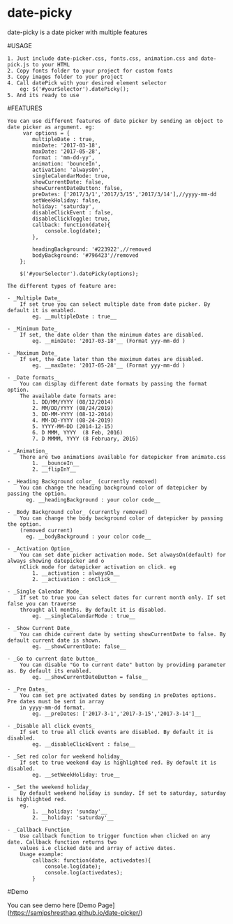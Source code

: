 # date-picky
date-picky is a date picker with multiple features

#USAGE

	1. Just include date-picker.css, fonts.css, animation.css and date-pick.js to your HTML
	2. Copy fonts folder to your project for custom fonts
	3. Copy images folder to your project
	4. Call datePick with your desired element selector
		eg: $('#yourSelector').datePicky();
	5. And its ready to use

#FEATURES
	
	You can use different features of date picker by sending an object to date picker as argument. eg:
		 var options = {
			multipleDate : true,
			minDate: '2017-03-18',
			maxDate: '2017-05-28',
			format : 'mm-dd-yy',
			animation: 'bounceIn',
            activation: 'alwaysOn',
            singleCalendarMode: true,
            showCurrentDate: false,
            showCurrentDateButton: false,
            preDates: ['2017/3/1','2017/3/15','2017/3/14'],//yyyy-mm-dd
            setWeekHoliday: false,
            holiday: 'saturday',
            disableClickEvent : false,
            disableClickToggle: true,
            callback: function(date){
                console.log(date);
            },
            
			headingBackground: '#223922',//removed
			bodyBackground: '#796423'//removed
		};
        
		$('#yourSelector').datePicky(options);
	
	The different types of feature are:
	
	- _Multiple Date_  
		If set true you can select multiple date from date picker. By default it is enabled. 
            eg. __multipleDate : true__
	
	- _Minimum Date_ 
		If set, the date older than the minimum dates are disabled.
            eg. __minDate: '2017-03-18'__ (Format yyy-mm-dd )
	
	- _Maximum Date_ 
		If set, the date later than the maximum dates are disabled.
            eg. __maxDate: '2017-05-28'__ (Format yyy-mm-dd )
	
	- _Date formats_
		You can display different date formats by passing the format option. 
		The available date formats are:
			1. DD/MM/YYYY (08/12/2014) 
			2. MM/DD/YYYY (08/24/2019) 
			3. DD-MM-YYYY (08-12-2014) 
			4. MM-DD-YYYY (08-24-2019) 
			5. YYYY-MM-DD (2014-12-15)
			6. D MMM, YYYY  (8 Feb, 2016)
			7. D MMMM, YYYY (8 February, 2016)
	
	- _Animation_ 
		There are two animations available for datepicker from animate.css
			1. __bounceIn__
			2. __flipInY__
	
	- _Heading Background color_ (currently removed)
		You can change the heading background color of datepicker by passing the option. 
		  eg. __headingBackground : your color code__
	
	- _Body Background color_ (currently removed)
		You can change the body background color of datepicker by passing the option.
        (removed current) 
		  eg. __bodyBackground : your color code__
        
    - _Activation Option_
        You can set date picker activation mode. Set alwaysOn(default) for always showing datepicker and o
        nClick mode for datepicker activation on click. eg
            1. __activation : alwaysOn__
            2. __activation : onClick__
    
    - _Single Calendar Mode_
        If set to true you can select dates for current month only. If set false you can traverse 
        throught all months. By default it is disabled. 
            eg. __singleCalendarMode : true__
            
    - _Show Current Date_
        You can dhide current date by setting showCurrentDate to false. By default current date is shown.
            eg. __showCurrentDate: false__
    
    - _Go to current date button_
        You can disable "Go to current date" button by providing parameter as. By default its enabled.
            eg. __showCurrentDateButton = false__
    
    - _Pre Dates_
        You can set pre activated dates by sending in preDates options. Pre dates must be sent in array 
        in yyyy-mm-dd format.
            eg. __preDates: ['2017-3-1','2017-3-15','2017-3-14']__
            
    - _Disable all click events_
        If set to true all click events are disabled. By default it is disabled.
            eg. __disableClickEvent : false__
    
    - _Set red color for weekend holiday_
        If set to true weekend day is highlighted red. By default it is disabled.
            eg. __setWeekHoliday: true__
            
    - _Set the weekend holiday_
        By default weekend holiday is sunday. If set to saturday, saturday is highlighted red.
        eg.
            1. __holiday: 'sunday'__
            2. __holiday: 'saturday'__
            
    - _Callback Function_
        Use callback function to trigger function when clicked on any date. Callback function returns two 
        values i.e clicked date and array of active dates.
        Usage example:
            callback: function(date, activedates){
                console.log(date);
                console.log(activedates);
            }
    
#Demo

You can see demo here
[Demo Page] (https://samipshresthaq.github.io/date-picker/)
